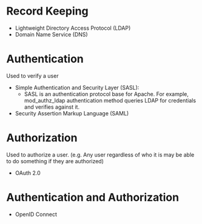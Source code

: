 # Record Keeping
- Lightweight Directory Access Protocol (LDAP)
- Domain Name Service (DNS)

# Authentication
Used to verify a user

- Simple Authentication and Security Layer (SASL): 
	- SASL is an authentication protocol base for Apache. For example, mod_authz_ldap authentication method queries LDAP for credentials and verifies against it.
- Security Assertion Markup Language (SAML)

# Authorization
Used to authorize a user. (e.g. Any user regardless of who it is may be able to do something if they are authorized)

- OAuth 2.0

# Authentication and Authorization
- OpenID Connect